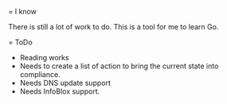 
= I know

There is still a lot of work to do.
This is a tool for me to learn Go.

= ToDo

* Reading works
* Needs to create a list of action to bring the current state into compliance.
* Needs DNS update support
* Needs InfoBlox support.
